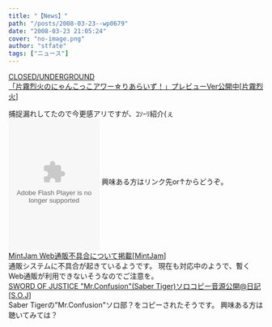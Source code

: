 ```yaml
---
title: "【News】"
path: "/posts/2008-03-23--wp0679"
date: "2008-03-23 21:05:24"
cover: "no-image.png"
author: "stfate"
tags: ["ニュース"]
---
```


<style type="text/css">
<!--
p {white-space: pre-wrap};
-->
</style>

<a class="topics" href="http://rekka.jp/radio/" target="_blank">CLOSED/UNDERGROUND 「片霧烈火のにゃんこっこアワー☆りあらいず！」プレビューVer公開中</a><span class="junre">[<a href="http://rekka.jp/" target="_blank">片霧烈火</a>]</span>
<div class="news">捕捉漏れしてたので今更感アリですが、ｺｿｰﾘ紹介(ぇ
<object classid="clsid:d27cdb6e-ae6d-11cf-96b8-444553540000" codebase="http://fpdownload.macromedia.com/pub/shockwave/cabs/flash/swflash.cab#version=8,0,0,0" width="180" height="260" id="nyancocco_oh_jesus" align="middle"><param name="allowScriptAccess" value="sameDomain" /><param name="movie" value="http://rekka.jp/radio/nyancompo/nyancocco_oh_jesus.swf" /><param name="quality" value="high" /><param name="wmode" value="transparent" /><param name="bgcolor" value="#ffffff" /><embed src="http://rekka.jp/radio/nyancompo/nyancocco_oh_jesus.swf" quality="high" wmode="transparent" bgcolor="#ffffff" width="180" height="260" name="nyancocco_oh_jesus" align="middle" allowScriptAccess="sameDomain" type="application/x-shockwave-flash" pluginspage="http://www.macromedia.com/go/getflashplayer" /></object>
興味ある方はリンク先or↑からどうぞ。</div>
<a class="topics" href="http://www.mintjam.net/" target="_blank">MintJam Web通販不具合について掲載</a><span class="junre">[<a href="http://www.mintjam.net/" target="_blank">MintJam</a>]</span>
<div class="news">通販システムに不具合が起きているようです。
現在も対応中のようで、暫くWeb通販が利用できないそうなのでご注意を。</div>
<a class="topics" href="http://soj.seesaa.net/" target="_blank">SWORD OF JUSTICE "Mr.Confusion"(Saber Tiger)ソロコピー音源公開@日記</a><span class="junre">[<a href="http://www.soj.razor.jp/" target="_blank">S.O.J</a>]</span>
<div class="news">Saber Tigerの"Mr.Confusion"ソロ部？をコピーされたそうです。
興味ある方は聴いてみては？</div>
